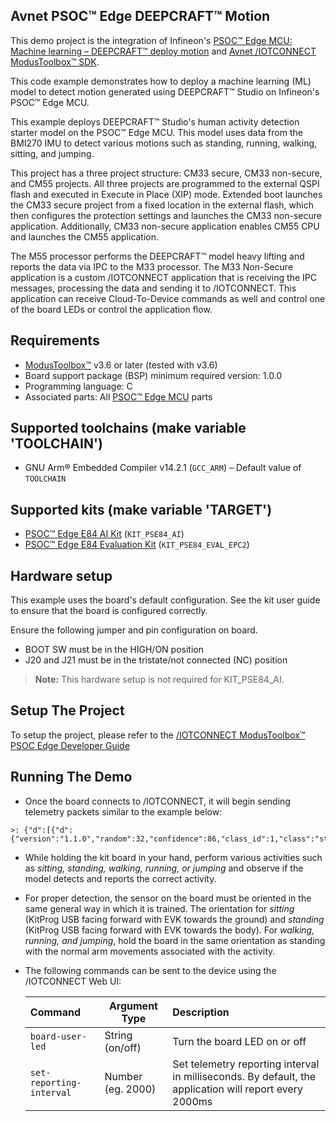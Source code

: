 ## Avnet PSOC™ Edge DEEPCRAFT™ Motion

This demo project is the integration of Infineon's [PSOC&trade; Edge MCU: Machine learning – DEEPCRAFT™ deploy motion](https://github.com/Infineon/mtb-example-psoc-edge-ml-deepcraft-deploy-motion/tree/release-v2.0.0)
and [Avnet /IOTCONNECT ModusToolbox&trade; SDK](https://github.com/avnet-iotconnect/avnet-iotc-mtb-sdk). 

This code example demonstrates how to deploy a machine learning (ML) model to detect motion generated using DEEPCRAFT&trade; Studio on Infineon's PSOC&trade; Edge MCU.

This example deploys DEEPCRAFT&trade; Studio's human activity detection starter model on the PSOC&trade; Edge MCU. This model uses data from the BMI270 IMU to detect various motions such as standing, running, walking, sitting, and jumping.

This project has a three project structure: CM33 secure, CM33 non-secure, and CM55 projects. All three projects are programmed to the external QSPI flash and executed in Execute in Place (XIP) mode. Extended boot launches the CM33 secure project from a fixed location in the external flash, which then configures the protection settings and launches the CM33 non-secure application. Additionally, CM33 non-secure application enables CM55 CPU and launches the CM55 application.

The M55 processor performs the DEEPCRAFT™ model heavy lifting and reports the data via IPC to the M33 processor.
The M33 Non-Secure application is a custom /IOTCONNECT application that is receiving the IPC messages, 
processing the data and sending it to /IOTCONNECT. 
This application can receive Cloud-To-Device commands as well and control one of the board LEDs or control the application flow.    

## Requirements

- [ModusToolbox&trade;](https://www.infineon.com/modustoolbox) v3.6 or later (tested with v3.6)
- Board support package (BSP) minimum required version: 1.0.0
- Programming language: C
- Associated parts: All [PSOC&trade; Edge MCU](https://www.infineon.com/products/microcontroller/32-bit-psoc-arm-cortex/32-bit-psoc-edge-arm) parts

## Supported toolchains (make variable 'TOOLCHAIN')

- GNU Arm&reg; Embedded Compiler v14.2.1 (`GCC_ARM`) – Default value of `TOOLCHAIN`

## Supported kits (make variable 'TARGET')

- [PSOC&trade; Edge E84 AI Kit](https://www.infineon.com/KIT_PSE84_AI) (`KIT_PSE84_AI`)
- [PSOC&trade; Edge E84 Evaluation Kit](https://www.infineon.com/KIT_PSE84_EVAL) (`KIT_PSE84_EVAL_EPC2`)

## Hardware setup

This example uses the board's default configuration. 
See the kit user guide to ensure that the board is configured correctly.

Ensure the following jumper and pin configuration on board.
- BOOT SW must be in the HIGH/ON position
- J20 and J21 must be in the tristate/not connected (NC) position

> **Note:** This hardware setup is not required for KIT_PSE84_AI.

## Setup The Project

To setup the project, please refer to the 
[/IOTCONNECT ModusToolbox&trade; PSOC Edge Developer Guide](DEVELOPER_GUIDE.md)

## Running The Demo

- Once the board connects to /IOTCONNECT, it will begin sending telemetry packets similar to the example below:
```
>: {"d":[{"d":{"version":"1.1.0","random":32,"confidence":86,"class_id":1,"class":"standing","event_detected":true}}]}
```

- While holding the kit board in your hand, perform various activities 
such as *sitting, standing, walking, running, or jumping* 
and observe if the model detects and reports the correct activity.


- For proper detection, the sensor on the board must be oriented in the same general way in which it is trained. 
The orientation for *sitting* (KitProg USB facing forward with EVK towards the ground) and *standing* (KitProg USB facing forward with EVK towards the body). 
For *walking, running, and jumping*, hold the board in the same orientation as standing with the normal arm movements associated with the activity.


- The following commands can be sent to the device using the /IOTCONNECT Web UI:

    | Command                  | Argument Type     | Description                                                        |
    |:-------------------------|-------------------|:----------------------------------------------------------------------------------------------------------------------------------------------------------------------------|
    | `board-user-led`         | String (on/off)   | Turn the board LED on or off                                                                                                                                                |
    | `set-reporting-interval` | Number (eg. 2000) | Set telemetry reporting interval in milliseconds.  By default, the application will report every 2000ms                                     |
